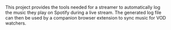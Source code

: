 This project provides the tools needed for a streamer to automatically log the music they play on Spotify during a live stream. The generated log file can then be used by a companion browser extension to sync music for VOD watchers.
